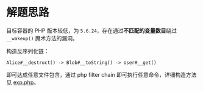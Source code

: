 # 解题思路

目标容器的 PHP 版本较低，为 `5.6.24`，存在通过**不匹配的变量数目**绕过 `__wakeup()` 魔术方法的漏洞。

构造反序列化链：
```
Alice#__destruct() -> Blob#__toString() -> User#__get()
```

即可达成任意文件包含，通过 php filter chain 即可执行任意命令，详细构造方法见 [exp.php](./exp.php)。